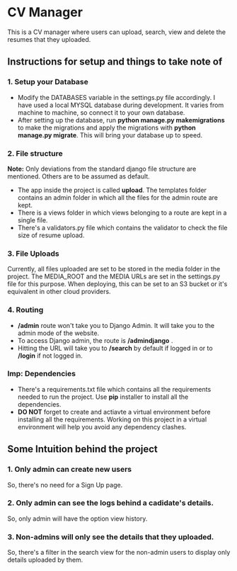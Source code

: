 # CV Manager
This is a CV manager where users can upload, search, view and delete the resumes that they uploaded.

## Instructions for setup and things to take note of 
### 1. Setup your Database
- Modify the DATABASES variable in the settings.py file accordingly. I have used a local MYSQL database during development. It varies from machine to machine, so connect it to your own database.
- After setting up the database, run **python manage.py makemigrations** to make the migrations and apply the migrations with **python manage.py migrate**. This will bring your database up to speed.
### 2. File structure
**Note:** Only deviations from the standard django file structure are mentioned. Others are to be assumed as default.

- The app inside the project is called **upload**. The templates folder contains an admin folder in which all the files for the admin route are kept.
- There is a views folder in which views belonging to a route are kept in a single file.
- There's a validators.py file which contains the validator to check the file size of resume upload.

### 3. File Uploads
Currently, all files uploaded are set to be stored in the media folder in the project. The MEDIA_ROOT and the MEDIA URLs are set in the settings.py file for this purpose. When deploying, this can be set to an S3 bucket or it's equivalent in other cloud providers.

### 4. Routing
- **/admin** route won't take you to Django Admin. It will take you to the admin mode of the website.
- To access Django admin, the route is **/admindjango** .
- Hitting the URL will take you to **/search** by default if logged in or to **/login** if not logged in.

### Imp: Dependencies
- There's a requirements.txt file which contains all the requirements needed to run the project. Use **pip** installer to install all the dependencies. 
- **DO NOT** forget to create and actiavte a virtual environment before installing all the requirements. Working on this project in a virtual environment will help you avoid any dependency clashes.


## Some Intuition behind the project
### 1. Only admin can create new users
So, there's no need for a Sign Up page.
### 2. Only admin can see the logs behind a cadidate's details.
So, only admin will have the option view history.
### 3. Non-admins will only see the details that they uploaded.
So, there's a filter in the search view for the non-admin users to display only details uploaded by them.



